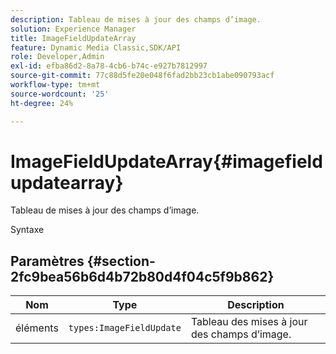 ```yaml
---
description: Tableau de mises à jour des champs d’image.
solution: Experience Manager
title: ImageFieldUpdateArray
feature: Dynamic Media Classic,SDK/API
role: Developer,Admin
exl-id: efba86d2-8a78-4cb6-b74c-e927b7812997
source-git-commit: 77c88d5fe20e048f6fad2bb23cb1abe090793acf
workflow-type: tm+mt
source-wordcount: '25'
ht-degree: 24%

---
```


# ImageFieldUpdateArray{#imagefieldupdatearray}

Tableau de mises à jour des champs d’image.

Syntaxe

## Paramètres {#section-2fc9bea56b6d4b72b80d4f04c5f9b862}

| Nom | Type | Description |
|---|---|---|
| éléments | `types:ImageFieldUpdate` | Tableau des mises à jour des champs d’image. |
